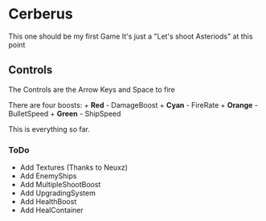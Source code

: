# Cerberus
This one should be my first Game
It's just a "Let's shoot Asteriods" at this point

## Controls
The Controls are the Arrow Keys and Space to fire

There are four boosts:
    + **Red**    - DamageBoost
    + **Cyan**   - FireRate
    + **Orange** - BulletSpeed
    + **Green**  - ShipSpeed

This is everything so far.

### ToDo
+ Add Textures (Thanks to Neuxz)
+ Add EnemyShips
+ Add MultipleShootBoost
+ Add UpgradingSystem
+ Add HealthBoost
+ Add HealContainer